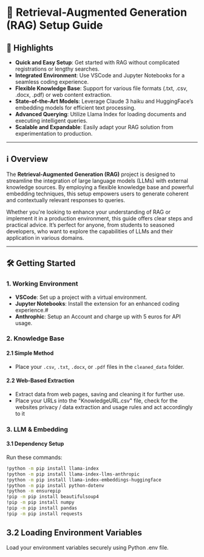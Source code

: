 # 🚀 Retrieval-Augmented Generation (RAG) Setup Guide

## 🌟 Highlights

- **Quick and Easy Setup**: Get started with RAG without complicated registrations or lengthy searches.
- **Integrated Environment**: Use VSCode and Jupyter Notebooks for a seamless coding experience.
- **Flexible Knowledge Base**: Support for various file formats (.txt, .csv, .docx, .pdf) or web content extraction.
- **State-of-the-Art Models**: Leverage Claude 3 haiku and HuggingFace’s embedding models for efficient text processing.
- **Advanced Querying**: Utilize Llama Index for loading documents and executing intelligent queries.
- **Scalable and Expandable**: Easily adapt your RAG solution from experimentation to production.

---

## ℹ️ Overview

The **Retrieval-Augmented Generation (RAG)** project is designed to streamline the integration of large language models (LLMs) with external knowledge sources. By employing a flexible knowledge base and powerful embedding techniques, this setup empowers users to generate coherent and contextually relevant responses to queries.

Whether you're looking to enhance your understanding of RAG or implement it in a production environment, this guide offers clear steps and practical advice. It’s perfect for anyone, from students to seasoned developers, who want to explore the capabilities of LLMs and their application in various domains.

---

## 🛠️ Getting Started

### 1. Working Environment

- **VSCode**: Set up a project with a virtual environment.
- **Jupyter Notebooks**: Install the extension for an enhanced coding experience.#
- **Anthrophic**: Setup an Account and charge up with 5 euros for API usage.

### 2. Knowledge Base

#### 2.1 Simple Method

- Place your `.csv`, `.txt`, `.docx`, or `.pdf` files in the `cleaned_data` folder.

#### 2.2 Web-Based Extraction

- Extract data from web pages, saving and cleaning it for further use. 
- Place your URLs into the "KnowledgeURL.csv" file, check for the websites privacy / data extraction and usage rules and act accordingly to it

### 3. LLM & Embedding

#### 3.1 Dependency Setup

Run these commands:

```bash
!python -m pip install llama-index
!python -m pip install llama-index-llms-anthropic
!python -m pip install llama-index-embeddings-huggingface 
!python -m pip install python-dotenv
!python -m ensurepip 
!pip -m pip install beautifulsoup4
!pip -m pip install numpy 
!pip -m pip install pandas
!pip -m pip install requests 
```

## 3.2 Loading Environment Variables

Load your environment variables securely using Python .env file.